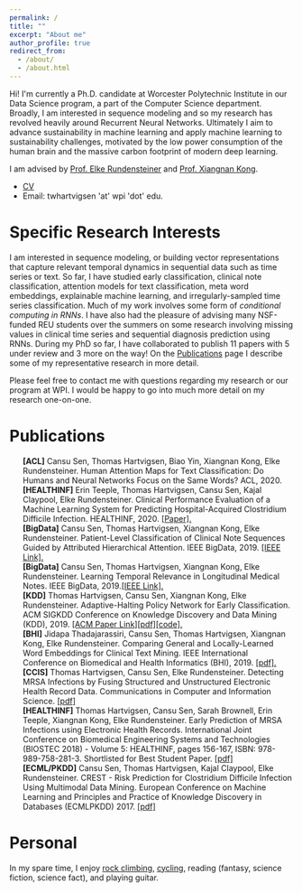```yaml
---
permalink: /
title: ""
excerpt: "About me" 
author_profile: true
redirect_from: 
  - /about/
  - /about.html
---
```



Hi! I'm currently a Ph.D. candidate at Worcester Polytechnic Institute in our Data Science program, a part of the Computer Science department.
Broadly, I am interested in sequence modeling and so my research has revolved heavily around Recurrent Neural Networks.
Ultimately I aim to advance sustainability in machine learning and apply machine learning to sustainability challenges, motivated by the low power consumption of the human brain and the massive carbon footprint of modern deep learning.

I am advised by [Prof. Elke Rundensteiner](https://www.wpi.edu/people/faculty/rundenst) and [Prof. Xiangnan Kong](https://web.cs.wpi.edu/~xkong/).

- [CV](/files/hartvigsen_cv.pdf)
- Email: twhartvigsen 'at' wpi 'dot' edu.

# Specific Research Interests

I am interested in sequence modeling, or building vector representations that capture relevant temporal dynamics in sequential data such as time series or text. So far, I have studied early classification, clinical note classification, attention models for text classification, meta word embeddings, explainable machine learning, and irregularly-sampled time series classification. Much of my work involves some form of *conditional computing in RNNs*. I have also had the pleasure of advising many NSF-funded REU students over the summers on some research involving missing values in clinical time series and sequential diagnosis prediction using RNNs. During my PhD so far, I have collaborated to publish 11 papers with 5 under review and 3 more on the way! On the [Publications](https://thartvigsen.github.io/publications/) page I describe some of my representative research in more detail.

Please feel free to contact me with questions regarding my research or our program at WPI. I would be happy to go into much more detail on my research one-on-one.

# Publications
<ul style="list-style: none;">
<li><b>[ACL]</b> Cansu Sen, Thomas Hartvigsen, Biao Yin, Xiangnan Kong, Elke Rundensteiner. Human Attention Maps for Text Classification:  Do Humans and Neural Networks Focus on the Same Words? ACL, 2020.</li>
<li><b>[HEALTHINF]</b> Erin Teeple, Thomas Hartvigsen, Cansu Sen, Kajal Claypool, Elke Rundensteiner. 
Clinical Performance Evaluation of a Machine Learning System for Predicting Hospital-Acquired Clostridium Difficile Infection. HEALTHINF, 2020. <a href="https://www.scitepress.org/PublicationsDetail.aspx?ID=23u2EM1O4ro%3d&t=1">[Paper].</a></li>
<li><b>[BigData]</b> Cansu Sen, Thomas Hartvigsen, Xiangnan Kong, Elke Rundensteiner. Patient-Level Classification of Clinical Note Sequences Guided by Attributed Hierarchical Attention. IEEE BigData, 2019. <a href="https://ieeexplore.ieee.org/abstract/document/9006403">[IEEE Link].</a></li>
<li><b>[BigData]</b> Cansu Sen, Thomas Hartvigsen, Xiangnan Kong, Elke Rundensteiner. Learning Temporal Relevance in Longitudinal Medical Notes. IEEE BigData, 2019.<a href="https://ieeexplore.ieee.org/abstract/document/9006400">[IEEE Link].</a></li>
<li><b>[KDD]</b> Thomas Hartvigsen, Cansu Sen, Xiangnan Kong, Elke Rundensteiner. Adaptive-Halting Policy Network for Early Classification. ACM SIGKDD Conference on Knowledge Discovery and Data Mining (KDD), 2019. <a href="https://dl.acm.org/authorize.cfm?key=N688339">[ACM Paper Link]</a><a href="https://thartvigsen.github.io/files/adaptive_halting_kdd19.pdf">[pdf]</a><a href="https://github.com/Thartvigsen/EARLIEST">[code].</a></li>
<li><b>[BHI]</b> Jidapa Thadajarassiri, Cansu Sen, Thomas Hartvigsen, Xiangnan Kong, Elke Rundensteiner. Comparing General and Locally-Learned Word Embeddings for Clinical Text Mining. IEEE International Conference on Biomedical and Health Informatics (BHI), 2019. <a href="files/embeddings_bhi19.pdf">[pdf].</a></li>
<li><b>[CCIS]</b> Thomas Hartvigsen, Cansu Sen, Elke Rundensteiner. Detecting MRSA Infections by Fusing Structured and Unstructured Electronic Health Record Data. Communications in Computer and Information Science. <a href="https://link.springer.com/chapter/10.1007/978-3-030-29196-9_21">[pdf]</a></li>
<li><b>[HEALTHINF]</b> Thomas Hartvigsen, Cansu Sen, Sarah Brownell, Erin Teeple, Xiangnan Kong,  Elke Rundensteiner. Early Prediction of MRSA Infections using Electronic Health Records. International Joint Conference on Biomedical Engineering Systems and Technologies (BIOSTEC 2018) - Volume 5: HEALTHINF, pages 156-167, ISBN: 978-989-758-281-3. Shortlisted for Best Student Paper. <a href="http://www.scitepress.org/Papers/2018/65996/65996.pdf">[pdf]</a></li>
<li><b>[ECML/PKDD]</b> Cansu Sen, Thomas Hartvigsen, Kajal Claypool, Elke Rundensteiner. CREST - Risk Prediction for Clostridium Difficile Infection Using Multimodal Data Mining. European Conference on Machine Learning and Principles and Practice of Knowledge Discovery in Databases (ECMLPKDD) 2017. <a href="http://ecmlpkdd2017.ijs.si/papers/paperID487.pdf">[pdf]</a></li>
</ul>

# Personal

In my spare time, I enjoy [rock climbing](/images/climbing2.jpg), [cycling](/images/bike.jpg), reading (fantasy, science fiction, science fact), and playing guitar.
